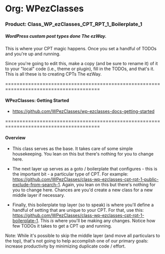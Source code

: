# Org: WPezClasses
### Product: Class_WP_ezClasses_CPT_RPT_1_Boilerplate_1

##### WordPress custom post types done The ezWay. 

This is where your CPT magic happens. Once you set a handful of TODOs and you're up and running. 

Since you're going to edit this, make a copy (and be sure to rename it) of it to your "local" code (i.e., theme or plugin), fill in the TODOs, and that's it. This is all these is to creating CPTs The ezWay.

=======================================================================================

#### WPezClasses: Getting Started
- https://github.com/WPezClasses/wp-ezclasses-docs-getting-started

=======================================================================================

#### Overview

- This class serves as the base. It takes care of some simple housekeeping. You lean on this but there's nothing for you to change here. 

- The next layer up serves as a goto / boilerplate that configures - this is the important bit - a particular type of CPT. For example: https://github.com/WPezClasses/class-wp-ezclasses-cpt-rpt-1-public-exclude-from-search-1.  Again, you lean on this but there's nothing for you to change here. Chances are you'd create a new class for a new middle layer if necessary.

- Finally, this boilerplate top layer (so to speak) is where you'll define a handful of setting that are unique to your CPT. For that, use this: https://github.com/WPezClasses/class-wp-ezclasses-cpt-rpt-1-boilerplate-1. This *is* where you'll be making any changes. Notice how few TODOs it takes to get a CPT up and running. 


Note: While it's possible to skip the middle layer (and move all particulars to the top), that's not going to help accomplish one of our primary goals: increase productivity by minimizing duplicate code / effort. 